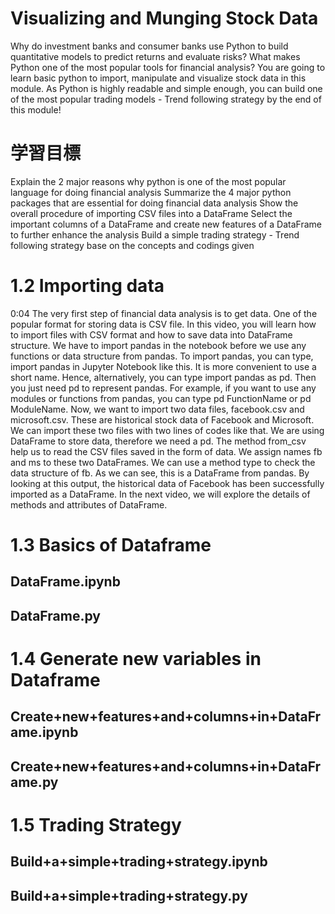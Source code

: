 # Visualizing and Munging Stock Data
Why do investment banks and consumer banks use Python to build quantitative models to predict returns and evaluate risks? What makes Python one of the most popular tools for financial analysis? You are going to learn basic python to import, manipulate and visualize stock data in this module. As Python is highly readable and simple enough, you can build one of the most popular trading models - Trend following strategy by the end of this module!

# 学習目標
Explain the 2 major reasons why python is one of the most popular language for doing financial analysis
Summarize the 4 major python packages that are essential for doing financial data analysis
Show the overall procedure of importing CSV files into a DataFrame
Select the important columns of a DataFrame and create new features of a DataFrame to further enhance the analysis
Build a simple trading strategy - Trend following strategy base on the concepts and codings given

# 1.2 Importing data
0:04
The very first step of financial data analysis is to get data. One of the popular format for storing data is CSV file. In this video, you will learn how to import files with CSV format and how to save data into DataFrame structure. We have to import pandas in the notebook before we use any functions or data structure from pandas. To import pandas, you can type, import pandas in Jupyter Notebook like this. It is more convenient to use a short name. Hence, alternatively, you can type import pandas as pd. Then you just need pd to represent pandas. For example, if you want to use any modules or functions from pandas, you can type pd FunctionName or pd ModuleName. Now, we want to import two data files, facebook.csv and microsoft.csv. These are historical stock data of Facebook and Microsoft. We can import these two files with two lines of codes like that. We are using DataFrame to store data, therefore we need a pd. The method from_csv help us to read the CSV files saved in the form of data. We assign names fb and ms to these two DataFrames. We can use a method type to check the data structure of fb. As we can see, this is a DataFrame from pandas. By looking at this output, the historical data of Facebook has been successfully imported as a DataFrame. In the next video, we will explore the details of methods and attributes of DataFrame.


# 1.3 Basics of Dataframe
## DataFrame.ipynb
## DataFrame.py


# 1.4 Generate new variables in Dataframe
## Create+new+features+and+columns+in+DataFrame.ipynb
## Create+new+features+and+columns+in+DataFrame.py

# 1.5 Trading Strategy
## Build+a+simple+trading+strategy.ipynb
## Build+a+simple+trading+strategy.py

